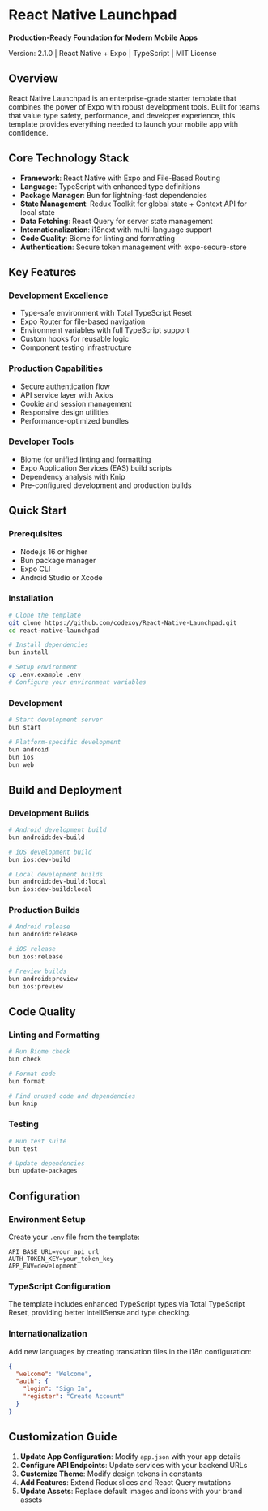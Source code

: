 # React Native Launchpad

**Production-Ready Foundation for Modern Mobile Apps**

Version: 2.1.0 | React Native + Expo | TypeScript | MIT License

## Overview

React Native Launchpad is an enterprise-grade starter template that combines the power of Expo with robust development tools. Built for teams that value type safety, performance, and developer experience, this template provides everything needed to launch your mobile app with confidence.

## Core Technology Stack

- **Framework**: React Native with Expo and File-Based Routing
- **Language**: TypeScript with enhanced type definitions
- **Package Manager**: Bun for lightning-fast dependencies
- **State Management**: Redux Toolkit for global state + Context API for local state
- **Data Fetching**: React Query for server state management
- **Internationalization**: i18next with multi-language support
- **Code Quality**: Biome for linting and formatting
- **Authentication**: Secure token management with expo-secure-store

## Key Features

### Development Excellence
- Type-safe environment with Total TypeScript Reset
- Expo Router for file-based navigation
- Environment variables with full TypeScript support
- Custom hooks for reusable logic
- Component testing infrastructure

### Production Capabilities
- Secure authentication flow
- API service layer with Axios
- Cookie and session management
- Responsive design utilities
- Performance-optimized bundles

### Developer Tools
- Biome for unified linting and formatting
- Expo Application Services (EAS) build scripts
- Dependency analysis with Knip
- Pre-configured development and production builds

## Quick Start

### Prerequisites
- Node.js 16 or higher
- Bun package manager
- Expo CLI
- Android Studio or Xcode

### Installation
```bash
# Clone the template
git clone https://github.com/codexoy/React-Native-Launchpad.git
cd react-native-launchpad

# Install dependencies
bun install

# Setup environment
cp .env.example .env
# Configure your environment variables
```

### Development
```bash
# Start development server
bun start

# Platform-specific development
bun android
bun ios
bun web
```

## Build and Deployment

### Development Builds
```bash
# Android development build
bun android:dev-build

# iOS development build  
bun ios:dev-build

# Local development builds
bun android:dev-build:local
bun ios:dev-build:local
```

### Production Builds
```bash
# Android release
bun android:release

# iOS release
bun ios:release

# Preview builds
bun android:preview
bun ios:preview
```

## Code Quality

### Linting and Formatting
```bash
# Run Biome check
bun check

# Format code
bun format

# Find unused code and dependencies
bun knip
```

### Testing
```bash
# Run test suite
bun test

# Update dependencies
bun update-packages
```

## Configuration

### Environment Setup
Create your `.env` file from the template:
```env
API_BASE_URL=your_api_url
AUTH_TOKEN_KEY=your_token_key
APP_ENV=development
```

### TypeScript Configuration
The template includes enhanced TypeScript types via Total TypeScript Reset, providing better IntelliSense and type checking.

### Internationalization
Add new languages by creating translation files in the i18n configuration:
```json
{
  "welcome": "Welcome",
  "auth": {
    "login": "Sign In",
    "register": "Create Account"
  }
}
```

## Customization Guide

1. **Update App Configuration**: Modify `app.json` with your app details
2. **Configure API Endpoints**: Update services with your backend URLs
3. **Customize Theme**: Modify design tokens in constants
4. **Add Features**: Extend Redux slices and React Query mutations
5. **Update Assets**: Replace default images and icons with your brand assets
